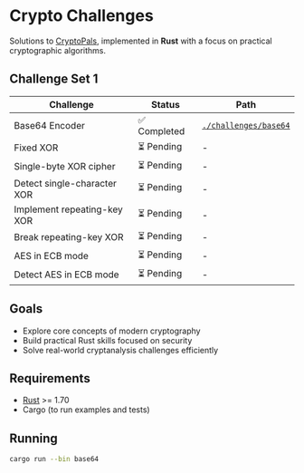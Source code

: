# Crypto Challenges

Solutions to [CryptoPals](https://cryptopals.com/), implemented in **Rust** with a focus on practical
cryptographic algorithms.

## Challenge Set 1

| Challenge                   | Status      | Path                                         |
|-----------------------------|-------------|----------------------------------------------|
| Base64 Encoder              | ✅ Completed | [`./challenges/base64`](./challenges/base64) |
| Fixed XOR                   | ⏳ Pending   | -                                            |
| Single-byte XOR cipher      | ⏳ Pending   | -                                            |
| Detect single-character XOR | ⏳ Pending   | -                                            |
| Implement repeating-key XOR | ⏳ Pending   | -                                            |
| Break repeating-key XOR     | ⏳ Pending   | -                                            |
| AES in ECB mode             | ⏳ Pending   | -                                            |
| Detect AES in ECB mode      | ⏳ Pending   | -                                            |

## Goals

- Explore core concepts of modern cryptography
- Build practical Rust skills focused on security
- Solve real-world cryptanalysis challenges efficiently

## Requirements

- [Rust](https://www.rust-lang.org/tools/install) >= 1.70
- Cargo (to run examples and tests)

## Running

```bash
cargo run --bin base64
